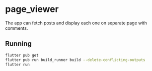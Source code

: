 # page_viewer

The app can fetch posts and display each one on separate page with comments.

## Running

```bash
flutter pub get
flutter pub run build_runner build --delete-conflicting-outputs
flutter run
```